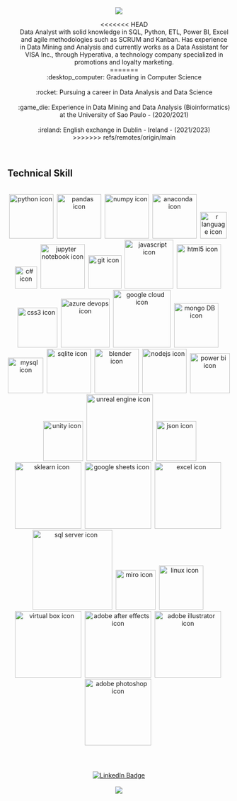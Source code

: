 <!-- HEADER -->
<div align="center"><img src="https://capsule-render.vercel.app/api?type=waving&color=5ACDEB&height=80&section=header&text=Charles%20Barros&fontSize=60&fontColor=fff"/></div>

<!-- ABOUT -->
<div align="center" >
    <ul type="none">
<<<<<<< HEAD
        <li> Data Analyst with solid knowledge in SQL, Python, ETL, Power BI, Excel and agile methodologies such as SCRUM and Kanban. Has experience in Data Mining and Analysis and currently works as a Data Assistant for VISA Inc., through Hyperativa, a technology company specialized in promotions and loyalty marketing.</li>
=======
        <li>:desktop_computer: Graduating in Computer Science</li>
        <span>&nbsp</span>
        <li>:rocket: Pursuing a career in Data Analysis and Data Science</li>
        <span>&nbsp</span>
        <li>:game_die: Experience in Data Mining and Data Analysis (Bioinformatics) at the University of Sao Paulo - (2020/2021)</li>
        <span>&nbsp</span>
        <li>:ireland: English exchange in Dublin - Ireland - (2021/2023)</li>
>>>>>>> refs/remotes/origin/main
    </ul>
</div>

</br>

<h2>Technical Skill</h2>

<!-- TECH ICONS -->
</br>

<div align="center">
    <img src="https://img.shields.io/badge/Python-ffffff?style=for-the-badge&logo=python&logoColor=black" title="python" alt="python icon" width="100"/>&nbsp;
    <img src="https://img.shields.io/badge/Pandas-ffffff?style=for-the-badge&logo=pandas&logoColor=black" title="pandas" alt="pandas icon" width="100"/>&nbsp; 
    <img src="https://img.shields.io/badge/Numpy-ffffff?style=for-the-badge&logo=numpy&logoColor=black" title="numpy" alt="numpy icon" width="100"/>&nbsp;
    <img src="https://img.shields.io/badge/conda-ffffff.svg?&style=for-the-badge&logo=anaconda&logoColor=black" title="anaconda" alt="anaconda icon" width="100"/>&nbsp;
    <img src="https://img.shields.io/badge/R-ffffff?style=for-the-badge&logo=r&logoColor=black" title="r-language" alt="r language icon" width="60"/>&nbsp;
    <!-- <img src="https://img.shields.io/badge/RStudio-ffffff?style=for-the-badge&logo=RStudio&logoColor=black" title="r-studio" alt="r-studio icon" width="100"/>&nbsp;  -->
    <img src="https://img.shields.io/badge/C%23-ffffff?style=for-the-badge&logo=csharp&logoColor=black" title="c#" alt="c# icon" width="50"/>&nbsp;
    <img src="https://img.shields.io/badge/Jupyter-ffffff.svg?&style=for-the-badge&logo=Jupyter&logoColor=black" title="jupyter notebook" alt="jupyter notebook icon" width="100"/>&nbsp;
    <img src="https://img.shields.io/badge/GIT-ffffff?style=for-the-badge&logo=git&logoColor=black" title="git" alt="git icon" width="75"/>&nbsp;
    <!-- <img src="https://img.shields.io/badge/VSCode-ffffff?style=for-the-badge&logo=visual%20studio%20code&logoColor=black" title="vscode" alt="vscode icon" width="80"/>&nbsp; -->
    <img src='https://img.shields.io/badge/JavaScript-ffffff?style=for-the-badge&logo=javascript&logoColor=black' title="javascript" alt="javascript icon" width="110"/>&nbsp;
    <img src="https://img.shields.io/badge/HTML5-ffffff?style=for-the-badge&logo=html5&logoColor=black" title="html5" alt="html5 icon" width="100"/>&nbsp; 
    <img src="https://img.shields.io/badge/CSS3-ffffff?style=for-the-badge&logo=css3&logoColor=black" title="css3" alt="css3 icon" width="90"/>&nbsp;
    <!-- <img src="https://img.shields.io/badge/ChatGPT-ffffff?style=for-the-badge&logo=openai&logoColor=black" title="chatgpt" alt="chatgpt icon" width="110"/>&nbsp; -->
    <img src="https://img.shields.io/badge/Azure_DevOps-ffffff?style=for-the-badge&logo=azure-devops&logoColor=black" title="azure-devops" alt="azure devops icon" width="110"/>&nbsp;
    <img src="https://img.shields.io/badge/Google_Cloud-ffffff?style=for-the-badge&logo=google-cloud&logoColor=black" title="google-cloud" alt="google cloud icon" width="130"/>&nbsp;
    <img src="https://img.shields.io/badge/MongoDB-ffffff?style=for-the-badge&logo=mongodb&logoColor=black" title="mongoDB" alt="mongo DB icon" width="100"/>&nbsp;
    <img src="https://img.shields.io/badge/MySQL-ffffff?style=for-the-badge&logo=mysql&logoColor=black" title="mysql" alt="mysql icon" width="80"/>&nbsp;
    <img src="https://img.shields.io/badge/Sqlite-ffffff?style=for-the-badge&logo=sqlite&logoColor=black" title="sqlite" alt="sqlite icon" width="100"/>&nbsp;
    <img src="https://img.shields.io/badge/blender-ffffff.svg?style=for-the-badge&logo=blender&logoColor=black" title="blender" alt="blender icon" width="100"/>&nbsp;
    <img src="https://img.shields.io/badge/Node%20js-ffffff?style=for-the-badge&logo=nodedotjs&logoColor=black" title="nodejs" alt="nodejs icon" width="100"/>&nbsp;
    <img src="https://img.shields.io/badge/PowerBI-ffffff?style=for-the-badge&logo=Power%20BI&logoColor=black" title="power-bi" alt="power bi icon" width="90"/>&nbsp;
    <img src="https://img.shields.io/badge/Unity-ffffff?style=for-the-badge&logo=unity&logoColor=black" title="unity" alt="unity icon" width="90"/>&nbsp;
    <img src="https://img.shields.io/badge/-Unreal%20Engine-ffffff?style=for-the-badge&logo=unreal-engine&logoColor=black" title="unreal-engine" alt="unreal engine icon" width="150"/>&nbsp;
    <img src="https://img.shields.io/badge/json-ffffff?style=for-the-badge&logo=json&logoColor=black" title="json" alt="json icon" width="90"/>&nbsp;
    <img src="https://img.shields.io/badge/scikit_learn-ffffff?style=for-the-badge&logo=scikit-learn&logoColor=black" title="sklearn" alt="sklearn icon" width="150"/>&nbsp;
    <img src="https://img.shields.io/badge/Google%20Sheets-ffffff?style=for-the-badge&logo=google-sheets&logoColor=black" title="google-sheets" alt="google sheets icon" width="150"/>&nbsp;
    <img src="https://img.shields.io/badge/Microsoft_Excel-ffffff?style=for-the-badge&logo=microsoft-excel&logoColor=black" title="excel" alt="excel icon" width="150"/>&nbsp;
    <img src="https://img.shields.io/badge/Microsoft_SQL_Server-ffffff?style=for-the-badge&logo=microsoft-sql-server&logoColor=black" title="sql-server" alt="sql server icon" width="180"/>&nbsp;
    <img src="https://img.shields.io/badge/Miro-ffffff?style=for-the-badge&logo=Miro&logoColor=black" title="miro" alt="miro icon" width="90"/>&nbsp;
    <img src="https://img.shields.io/badge/Linux-ffffff?style=for-the-badge&logo=linux&logoColor=black" title="linux" alt="linux icon" width="100"/>&nbsp;
    <img src="https://img.shields.io/badge/VirtualBox-ffffff?style=for-the-badge&logo=VirtualBox&logoColor=black" title="virtual-box" alt="virtual box icon" width="150"/>&nbsp;
    <img src="https://img.shields.io/badge/Adobe%20after%20affects-ffffff?style=for-the-badge&logo=Adobe%20after%20effects&logoColor=black5" title="adobe-after-effects" alt="adobe after effects icon" width="150"/>&nbsp;
    <img src="https://img.shields.io/badge/Adobe%20Illustrator-ffffff?style=for-the-badge&logo=adobe%20illustrator&logoColor=black" title="adobe-illustrator" alt="adobe illustrator icon" width="150"/>&nbsp;
    <img src="https://img.shields.io/badge/Adobe%20Photoshop-ffffff?style=for-the-badge&logo=Adobe%20Photoshop&logoColor=black" title="adobe-photoshop" alt="adobe photoshop icon" width="150"/>&nbsp;
</div>

<h1></h1>

</br>

<!-- SOCIAL -->
<div align="center">
    <a href="https://www.linkedin.com/in/charles-barros/">
        <img src="https://img.shields.io/badge/LinkedIn-0077B5?style=for-the-badge&logo=linkedin&logoColor=white" alt="LinkedIn Badge"/>
    </a>
</div>

</br>

<!-- FOOTER -->
<div align="center">
    <img src="https://capsule-render.vercel.app/api?type=waving&color=5ACDEB&height=80&section=footer&fontSize=40&fontColor=fff&text=-%20Thank%20You%20-"/>
</div>
